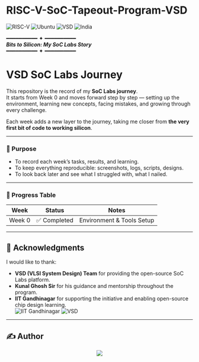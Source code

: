 # RISC-V-SoC-Tapeout-Program-VSD
![RISC-V](https://img.shields.io/badge/RISC--V-OpenSource-blue?logo=riscv&logoColor=white)
![Ubuntu](https://img.shields.io/badge/Ubuntu-25.04-orange?logo=ubuntu&logoColor=white)
![VSD](https://img.shields.io/badge/VSD-SoC%20Labs-green)
![India](https://img.shields.io/badge/Made%20in-India-saffron?logo=india&logoColor=white)

━━━━━━━━━━ ✦ ━━━━━━━━━━  
***Bits to Silicon: My SoC Labs Story***  
━━━━━━━━━━ ✦ ━━━━━━━━━━

# VSD SoC Labs Journey

This repository is the record of my **SoC Labs journey**.  
It starts from Week 0 and moves forward step by step — setting up the environment, learning new concepts, facing mistakes, and growing through every challenge.  

Each week adds a new layer to the journey, taking me closer from **the very first bit of code to working silicon**.

---

### 🎯 Purpose

- To record each week’s tasks, results, and learning.
- To keep everything reproducible: screenshots, logs, scripts, designs.
- To look back later and see what I struggled with, what I nailed.

---
### 📅 Progress Table  

| Week   | Status       | Notes                      |
|--------|--------------|-----------------------------|
| Week 0 | ✅ Completed | Environment & Tools Setup    |

---

## 🙏 Acknowledgments  

I would like to thank:  
- **VSD (VLSI System Design) Team** for providing the open-source SoC Labs platform.  
- **Kunal Ghosh Sir** for his guidance and mentorship throughout the program.  
- **IIT Gandhinagar** for supporting the initiative and enabling open-source chip design learning.  
![IIT Gandhinagar](https://img.shields.io/badge/IIT-Gandhinagar-blue?style=for-the-badge&logo=google-scholar&logoColor=white)
![VSD](https://img.shields.io/badge/VSD-SoC%20Labs-orange?style=for-the-badge&logo=vercel&logoColor=white)
---
## ✍️ Author

<p align="center">
  <a href="https://github.com/your-username">
    <img src="https://img.shields.io/badge/Made%20by-YourName-blueviolet?style=for-the-badge&logo=github" />
  </a>
</p>

